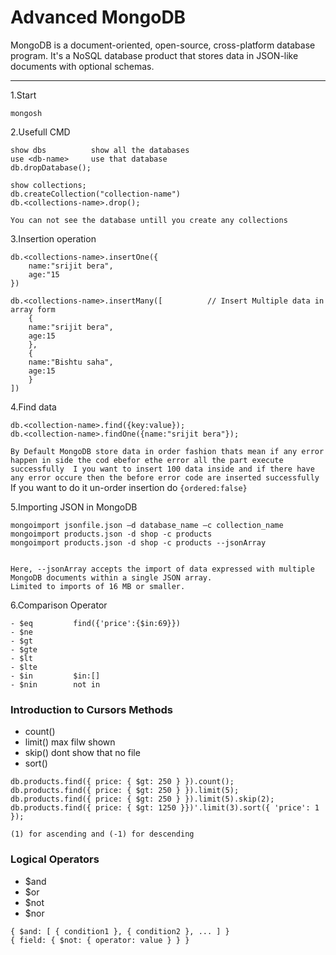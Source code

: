 # Advanced MongoDB
MongoDB is a document-oriented, open-source, cross-platform database program. It's a NoSQL database product that stores data in JSON-like documents with optional schemas.

---

1.Start
```
mongosh
```
2.Usefull CMD
```
show dbs          show all the databases
use <db-name>     use that database
db.dropDatabase();

show collections;
db.createCollection("collection-name")
db.<collections-name>.drop();
```
`You can not see the database untill you create any collections`

3.Insertion operation
```
db.<collections-name>.insertOne({
    name:"srijit bera",
    age:"15
})

db.<collections-name>.insertMany([          // Insert Multiple data in array form
    {
    name:"srijit bera",
    age:15
    },
    {
    name:"Bishtu saha",
    age:15
    }
])

```

4.Find data
```
db.<collection-name>.find({key:value}); 
db.<collection-name>.findOne({name:"srijit bera"});
```

` By Default MongoDB store data in order fashion thats mean if any error happen in side the cod ebefor ethe error all the part execute successfully 
I you want to insert 100 data inside and if there have any error occure then the before error code are inserted successfully `
If you want to do it un-order insertion do `{ordered:false} ` 

5.Importing JSON in MongoDB
```
mongoimport jsonfile.json –d database_name –c collection_name
mongoimport products.json -d shop -c products
mongoimport products.json -d shop -c products --jsonArray


Here, --jsonArray accepts the import of data expressed with multiple
MongoDB documents within a single JSON array.
Limited to imports of 16 MB or smaller.
```

6.Comparison Operator
```
- $eq         find({'price':{$in:69}})
- $ne
- $gt 
- $gte
- $lt 
- $lte 
- $in         $in:[]
- $nin        not in
```

### Introduction to Cursors Methods
- count() 
- limit() max filw shown
- skip()  dont show that no file
- sort()

```
db.products.find({ price: { $gt: 250 } }).count();
db.products.find({ price: { $gt: 250 } }).limit(5);
db.products.find({ price: { $gt: 250 } }).limit(5).skip(2);
db.products.find({ price: { $gt: 1250 }})'.limit(3).sort({ 'price': 1 });

(1) for ascending and (-1) for descending
```

### Logical Operators
- $and 
- $or 
- $not 
- $nor

```
{ $and: [ { condition1 }, { condition2 }, ... ] }
{ field: { $not: { operator: value } } }

```
